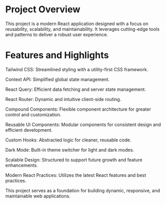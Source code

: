 

# Project Overview
This project is a modern React application designed with a focus on reusability, scalability, and maintainability. It leverages cutting-edge tools and patterns to deliver a robust user experience.

# Features and Highlights
Tailwind CSS: Streamlined styling with a utility-first CSS framework.

Context API: Simplified global state management.

React Query: Efficient data fetching and server state management.

React Router: Dynamic and intuitive client-side routing.

Compound Components: Flexible component architecture for greater control and customization.

Reusable UI Components: Modular components for consistent design and efficient development.

Custom Hooks: Abstracted logic for cleaner, reusable code.

Dark Mode: Built-in theme switcher for light and dark modes.

Scalable Design: Structured to support future growth and feature enhancements.

Modern React Practices: Utilizes the latest React features and best practices.

This project serves as a foundation for building dynamic, responsive, and maintainable web applications.
